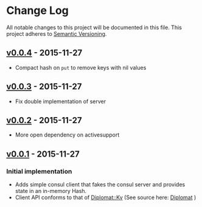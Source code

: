 # Change Log
All notable changes to this project will be documented in this file.
This project adheres to [Semantic Versioning](http://semver.org/).

## [v0.0.4] - 2015-11-27
- Compact hash on `put` to remove keys with nil values

## [v0.0.3] - 2015-11-27
- Fix double implementation of server

## [v0.0.2] - 2015-11-27
- More open dependency on activesupport

## [v0.0.1] - 2015-11-27
### Initial implementation
- Adds simple consul client that fakes the consul server and provides state in an in-memory Hash.
- Client API conforms to that of [Diplomat::Kv](http://www.rubydoc.info/github/WeAreFarmGeek/diplomat/Diplomat/Kv) (See source here: [Diplomat](https://github.com/WeAreFarmGeek/diplomat) )

[unreleased]: https://github.com/redbooth/fake_consul/compare/v0.0.4...HEAD
[v0.0.4]: https://github.com/redbooth/fake_consul/tree/v0.0.4
[v0.0.3]: https://github.com/redbooth/fake_consul/tree/v0.0.3
[v0.0.2]: https://github.com/redbooth/fake_consul/tree/v0.0.2
[v0.0.1]: https://github.com/redbooth/fake_consul/tree/v0.0.1
